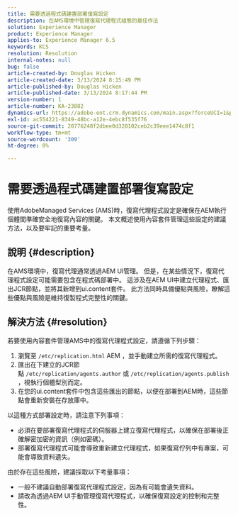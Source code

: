 ```yaml
---
title: 需要透過程式碼建置部署復寫設定
description: 在AMS環境中管理復寫代理程式組態的最佳作法
solution: Experience Manager
product: Experience Manager
applies-to: Experience Manager 6.5
keywords: KCS
resolution: Resolution
internal-notes: null
bug: false
article-created-by: Douglas Hicken
article-created-date: 3/13/2024 8:15:49 PM
article-published-by: Douglas Hicken
article-published-date: 3/13/2024 8:17:44 PM
version-number: 1
article-number: KA-23882
dynamics-url: https://adobe-ent.crm.dynamics.com/main.aspx?forceUCI=1&pagetype=entityrecord&etn=knowledgearticle&id=c387107a-76e1-ee11-904c-00224806b7b2
exl-id: ac554221-8349-48bc-a12e-4ebc8f535f76
source-git-commit: 20776248f2dbee0d328102ceb2c39eee1474c8f1
workflow-type: tm+mt
source-wordcount: '309'
ht-degree: 0%

---
```


# 需要透過程式碼建置部署復寫設定


使用AdobeManaged Services (AMS)時，復寫代理程式設定是確保在AEM執行個體間準確安全地復寫內容的關鍵。 本文概述使用內容套件管理這些設定的建議方法，以及要牢記的重要考量。

## 說明 {#description}


在AMS環境中，復寫代理通常透過AEM UI管理。 但是，在某些情況下，復寫代理程式設定可能需要包含在程式碼部署中。 這涉及在AEM UI中建立代理程式、匯出JCR節點，並將其新增到ui.content套件。 此方法同時具備優點與風險，瞭解這些優點與風險是維持復製程式完整性的關鍵。


## 解決方法 {#resolution}


若要使用內容套件管理AMS中的復寫代理程式設定，請遵循下列步驟：

1. 瀏覽至 `/etc/replication.html` AEM ，並手動建立所需的復寫代理程式。
2. 匯出在下建立的JCR節點 `/etc/replication/agents.author` 或 `/etc/replication/agents.publish`，視執行個體型別而定。
3. 在您的ui.content套件中包含這些匯出的節點，以便在部署到AEM時，這些節點會重新安裝在存放庫中。


以這種方式部署設定時，請注意下列事項：

- 必須在要部署復寫代理程式的伺服器上建立復寫代理程式，以確保在部署後正確解密加密的資訊（例如密碼）。
- 部署復寫代理程式可能會導致重新建立代理程式，如果復寫佇列中有專案，可能會導致資料遺失。


由於存在這些風險，建議採取以下考量事項：

- 一般不建議自動部署復寫代理程式設定，因為有可能會遺失資料。
- 請改為透過AEM UI手動管理復寫代理程式，以確保復寫設定的控制和完整性。
